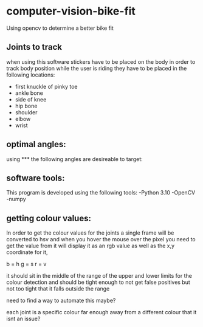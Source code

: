 # computer-vision-bike-fit
Using opencv to determine a better bike fit

## Joints to track
when using this software stickers have to be placed on the body in order to track body position while the user is riding 
they have to be placed in the following locations:
- first knuckle of pinky toe
- ankle bone 
- side of knee 
- hip bone
- shoulder 
- elbow 
- wrist

## optimal angles: 
using *** the following angles are desireable to target: 

## software tools:
This program is developed using the following tools:
-Python 3.10
-OpenCV
-numpy

## getting colour values:
In order to get the colour values for the joints a single frame will be converted to hsv
and when you hover the mouse over the pixel you need to get the value from it will display it
as an rgb value as well as the x,y coordinate for it,

b = h
g = s
r = v

it should sit in the middle of the range of the upper and lower limits for the colour detection
and should be tight enough to not get false positives but not too tight that it falls outside
the range

need to find a way to automate this maybe?

each joint is a specific colour far enough away from a different colour that it isnt an issue?
